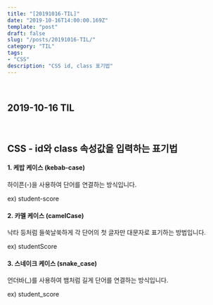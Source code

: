 ```yaml
---
title: "[20191016-TIL]"
date: "2019-10-16T14:00:00.169Z"
template: "post"
draft: false
slug: "/posts/20191016-TIL/"
category: "TIL"
tags:
- "CSS"
description: "CSS id, class 표기법"
---
```


<br>

## 2019-10-16 TIL

<br>

## CSS - id와 class 속성값을 입력하는 표기법

#### 1. 케밥 케이스 (kebab-case)

하이픈(-)을 사용하여 단어를 연결하는 방식입니다.

ex) student-score

#### 2. 카멜 케이스 (camelCase)

낙타 등처럼 들쑥날쑥하게 각 단어의 첫 글자만 대문자로 표기하는 방법입니다.

ex) studentScore

#### 3. 스네이크 케이스 (snake_case)

언더바(\_)를 사용하여 뱀처럼 길게 단어를 연결하는 방식입니다.

ex) student_score

<br>
<br>
